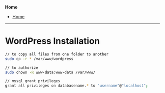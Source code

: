 **Home**
- [Home](../index.md)
---

# WordPress Installation

```bash
// to copy all files from one folder to another
sudo cp -r * /var/www/wordpress

// to authorize
sudo chown -R www-data:www-data /var/www/

// mysql grant privileges
grant all privileges on databasename.* to "username"@"localhost";

```
